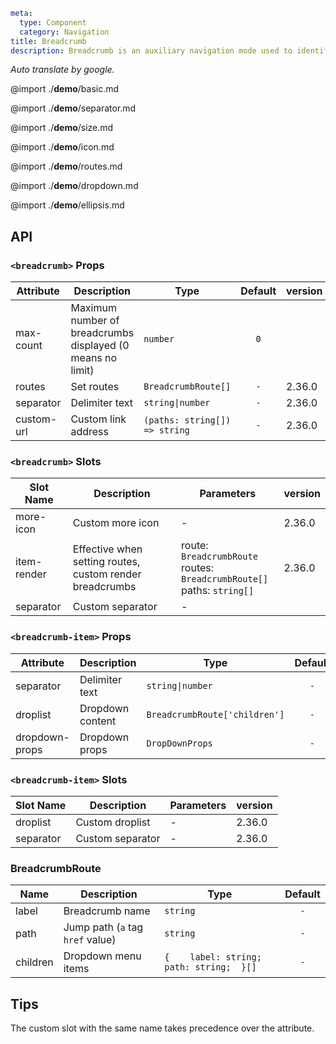 ```yaml
meta:
  type: Component
  category: Navigation
title: Breadcrumb
description: Breadcrumb is an auxiliary navigation mode used to identify the position of the page within the hierarchy and return upwards as needed.
```

*Auto translate by google.*

@import ./__demo__/basic.md

@import ./__demo__/separator.md

@import ./__demo__/size.md

@import ./__demo__/icon.md

@import ./__demo__/routes.md

@import ./__demo__/dropdown.md

@import ./__demo__/ellipsis.md

## API


### `<breadcrumb>` Props

|Attribute|Description|Type|Default|version|
|---|---|---|:---:|:---|
|max-count|Maximum number of breadcrumbs displayed (0 means no limit)|`number`|`0`||
|routes|Set routes|`BreadcrumbRoute[]`|`-`|2.36.0|
|separator|Delimiter text|`string\|number`|`-`|2.36.0|
|custom-url|Custom link address|`(paths: string[]) => string`|`-`|2.36.0|
### `<breadcrumb>` Slots

|Slot Name|Description|Parameters|version|
|---|---|---|:---|
|more-icon|Custom more icon|-|2.36.0|
|item-render|Effective when setting routes, custom render breadcrumbs|route: `BreadcrumbRoute`<br>routes: `BreadcrumbRoute[]`<br>paths: `string[]`|2.36.0|
|separator|Custom separator|-||




### `<breadcrumb-item>` Props

|Attribute|Description|Type|Default|version|
|---|---|---|:---:|:---|
|separator|Delimiter text|`string\|number`|`-`|2.36.0|
|droplist|Dropdown content|`BreadcrumbRoute['children']`|`-`|2.36.0|
|dropdown-props|Dropdown props|`DropDownProps`|`-`|2.36.0|
### `<breadcrumb-item>` Slots

|Slot Name|Description|Parameters|version|
|---|---|---|:---|
|droplist|Custom droplist|-|2.36.0|
|separator|Custom separator|-|2.36.0|




### BreadcrumbRoute

|Name|Description|Type|Default|
|---|---|---|:---:|
|label|Breadcrumb name|`string`|`-`|
|path|Jump path (`a` tag `href` value)|`string`|`-`|
|children|Dropdown menu items|`{    label: string;    path: string;  }[]`|`-`|



## Tips


The custom slot with the same name takes precedence over the attribute.
